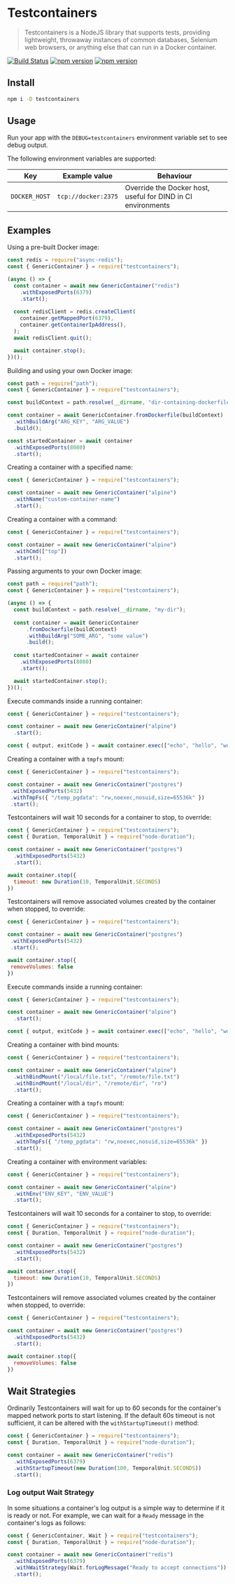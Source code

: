 # Testcontainers

> Testcontainers is a NodeJS library that supports tests, providing lightweight, throwaway instances of common databases, Selenium web browsers, or anything else that can run in a Docker container.

[![Build Status](https://travis-ci.org/testcontainers/testcontainers-node.svg?branch=master)](https://travis-ci.org/testcontainers/testcontainers-node)
[![npm version](https://badge.fury.io/js/testcontainers.svg)](https://www.npmjs.com/package/testcontainers)
[![npm version](https://img.shields.io/npm/dt/testcontainers.svg)](https://www.npmjs.com/package/testcontainers)

## Install

```bash
npm i -D testcontainers
```

## Usage

Run your app with the `DEBUG=testcontainers` environment variable set to see debug output.

The following environment variables are supported:

| Key | Example value | Behaviour |
| --- | --- | --- |
| `DOCKER_HOST` | `tcp://docker:2375` | Override the Docker host, useful for DIND in CI environments |

## Examples

Using a pre-built Docker image:

```javascript
const redis = require("async-redis");
const { GenericContainer } = require("testcontainers");

(async () => {
  const container = await new GenericContainer("redis")
    .withExposedPorts(6379)
    .start();
  
  const redisClient = redis.createClient(
    container.getMappedPort(6379),
    container.getContainerIpAddress(),
  );
  await redisClient.quit();

  await container.stop();
})();
```

Building and using your own Docker image:

```javascript
const path = require("path");
const { GenericContainer } = require("testcontainers");

const buildContext = path.resolve(__dirname, "dir-containing-dockerfile");

const container = await GenericContainer.fromDockerfile(buildContext)
  .withBuildArg("ARG_KEY", "ARG_VALUE")
  .build();

const startedContainer = await container
  .withExposedPorts(8080)
  .start();
```

Creating a container with a specified name:

```javascript
const { GenericContainer } = require("testcontainers");

const container = await new GenericContainer("alpine")
  .withName("custom-container-name")
  .start();
```

Creating a container with a command:

```javascript
const { GenericContainer } = require("testcontainers");

const container = await new GenericContainer("alpine")
  .withCmd(["top"])
  .start();
```

Passing arguments to your own Docker image:
```javascript
const path = require("path");
const { GenericContainer } = require("testcontainers");

(async () => {
  const buildContext = path.resolve(__dirname, "my-dir");
  
  const container = await GenericContainer
      .fromDockerfile(buildContext)
      .withBuildArg("SOME_ARG", "some value")
      .build();
  
  const startedContainer = await container
    .withExposedPorts(8080)
    .start();

  await startedContainer.stop();
})();
```

Execute commands inside a running container:

```javascript
const { GenericContainer } = require("testcontainers");

const container = await new GenericContainer("alpine")
  .start();

const { output, exitCode } = await container.exec(["echo", "hello", "world"]);
```

Creating a container with a `tmpfs` mount:

 ```javascript
const { GenericContainer } = require("testcontainers");

const container = await new GenericContainer("postgres")
  .withExposedPorts(5432)
  .withTmpFs({ "/temp_pgdata": "rw,noexec,nosuid,size=65536k" })
  .start();
 ```

Testcontainers will wait 10 seconds for a container to stop, to override:

```javascript
const { GenericContainer } = require("testcontainers");
const { Duration, TemporalUnit } = require("node-duration");

const container = await new GenericContainer("postgres")
  .withExposedPorts(5432)
  .start();

await container.stop({ 
  timeout: new Duration(10, TemporalUnit.SECONDS) 
})
 ```

Testcontainers will remove associated volumes created
by the container when stopped, to override:

 ```javascript
const { GenericContainer } = require("testcontainers");

const container = await new GenericContainer("postgres")
  .withExposedPorts(5432)
  .start();

await container.stop({ 
  removeVolumes: false
})
 ```

Execute commands inside a running container:

```javascript
const { GenericContainer } = require("testcontainers");

const container = await new GenericContainer("alpine")
  .start();

const { output, exitCode } = await container.exec(["echo", "hello", "world"]);
```

Creating a container with bind mounts:

```javascript
const { GenericContainer } = require("testcontainers");

const container = await new GenericContainer("alpine")
  .withBindMount("/local/file.txt", "/remote/file.txt")
  .withBindMount("/local/dir", "/remote/dir", "ro")
  .start();
```

Creating a container with a `tmpfs` mount:

```javascript
const { GenericContainer } = require("testcontainers");

const container = await new GenericContainer("postgres")
  .withExposedPorts(5432)
  .withTmpFs({ "/temp_pgdata": "rw,noexec,nosuid,size=65536k" })
  .start();
```

Creating a container with environment variables:

```javascript
const { GenericContainer } = require("testcontainers");

const container = await new GenericContainer("alpine")
  .withEnv("ENV_KEY", "ENV_VALUE")
  .start();
```

Testcontainers will wait 10 seconds for a container to stop, to override:

```javascript
const { GenericContainer } = require("testcontainers");
const { Duration, TemporalUnit } = require("node-duration");

const container = await new GenericContainer("postgres")
  .withExposedPorts(5432)
  .start();

await container.stop({ 
  timeout: new Duration(10, TemporalUnit.SECONDS) 
})
```

Testcontainers will remove associated volumes created
by the container when stopped, to override:

```javascript
const { GenericContainer } = require("testcontainers");

const container = await new GenericContainer("postgres")
  .withExposedPorts(5432)
  .start();

await container.stop({ 
  removeVolumes: false
})
```

## Wait Strategies

Ordinarily Testcontainers will wait for up to 60 seconds for the container's mapped network ports to start listening. 
If the default 60s timeout is not sufficient, it can be altered with the `withStartupTimeout()` method:

```javascript
const { GenericContainer } = require("testcontainers");
const { Duration, TemporalUnit } = require("node-duration");

const container = await new GenericContainer("redis")
  .withExposedPorts(6379)
  .withStartupTimeout(new Duration(100, TemporalUnit.SECONDS))
  .start();
```

### Log output Wait Strategy

In some situations a container's log output is a simple way to determine if it is ready or not. For example, we can 
wait for a `Ready` message in the container's logs as follows:

```javascript
const { GenericContainer, Wait } = require("testcontainers");
const { Duration, TemporalUnit } = require("node-duration");

const container = await new GenericContainer("redis")
  .withExposedPorts(6379)
  .withWaitStrategy(Wait.forLogMessage("Ready to accept connections"))
  .start();
```
